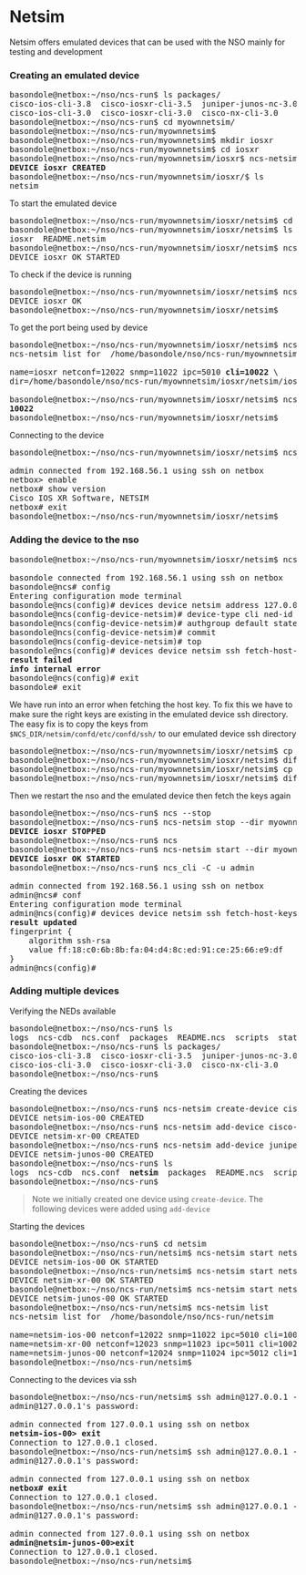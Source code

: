 # Netsim

Netsim offers emulated devices that can be used with the NSO mainly for testing and development

### Creating an emulated device
<pre>
basondole@netbox:~/nso/ncs-run$ ls packages/
cisco-ios-cli-3.8  cisco-iosxr-cli-3.5  juniper-junos-nc-3.0
cisco-ios-cli-3.0  cisco-iosxr-cli-3.0  cisco-nx-cli-3.0
basondole@netbox:~/nso/ncs-run$ cd myownnetsim/
basondole@netbox:~/nso/ncs-run/myownnetsim$
basondole@netbox:~/nso/ncs-run/myownnetsim$ mkdir iosxr
basondole@netbox:~/nso/ncs-run/myownnetsim$ cd iosxr
basondole@netbox:~/nso/ncs-run/myownnetsim/iosxr$ ncs-netsim create-device cisco-iosxr-cli-3.5 iosxr
<b>DEVICE iosxr CREATED</b>
basondole@netbox:~/nso/ncs-run/myownnetsim/iosxr/$ ls
netsim
</pre>

To start the emulated device
<pre>
basondole@netbox:~/nso/ncs-run/myownnetsim/iosxr/netsim$ cd netsim/
basondole@netbox:~/nso/ncs-run/myownnetsim/iosxr/netsim$ ls
iosxr  README.netsim
basondole@netbox:~/nso/ncs-run/myownnetsim/iosxr/netsim$ ncs-netsim start
DEVICE iosxr OK STARTED
</pre>

To check if the device is running
<pre>
basondole@netbox:~/nso/ncs-run/myownnetsim/iosxr/netsim$ ncs-netsim is-alive iosxr
DEVICE iosxr OK
basondole@netbox:~/nso/ncs-run/myownnetsim/iosxr/netsim$
</pre>

To get the port being used by device
<pre>
basondole@netbox:~/nso/ncs-run/myownnetsim/iosxr/netsim$ ncs-netsim list
ncs-netsim list for  /home/basondole/nso/ncs-run/myownnetsim/iosxr/netsim

name=iosxr netconf=12022 snmp=11022 ipc=5010 <b>cli=10022</b> \
dir=/home/basondole/nso/ncs-run/myownnetsim/iosxr/netsim/iosxr/iosxr

basondole@netbox:~/nso/ncs-run/myownnetsim/iosxr/netsim$ ncs-netsim get-port iosxr cli
<b>10022</b>
basondole@netbox:~/nso/ncs-run/myownnetsim/iosxr/netsim$
</pre>

Connecting to the device
<pre>
basondole@netbox:~/nso/ncs-run/myownnetsim/iosxr/netsim$ ncs-netsim cli-i iosxr

admin connected from 192.168.56.1 using ssh on netbox
netbox> enable
netbox# show version
Cisco IOS XR Software, NETSIM
netbox# exit
basondole@netbox:~/nso/ncs-run/myownnetsim/iosxr/netsim$
</pre>

### Adding the device to the nso
<pre>
basondole@netbox:~/nso/ncs-run/myownnetsim/iosxr/netsim$ ncs_cli -C

basondole connected from 192.168.56.1 using ssh on netbox
basondole@ncs# config
Entering configuration mode terminal
basondole@ncs(config)# devices device netsim address 127.0.0.1 port 10022 
basondole@ncs(config-device-netsim)# device-type cli ned-id cisco-iosxr-cli-3.5 protocol ssh
basondole@ncs(config-device-netsim)# authgroup default state admin-state unlocked
basondole@ncs(config-device-netsim)# commit
basondole@ncs(config-device-netsim)# top
basondole@ncs(config)# devices device netsim ssh fetch-host-keys
<b>result failed</b>
<b>info internal error</b>
basondole@ncs(config)# exit
basondole# exit
</pre>

We have run into an error when fetching the host key.
To fix this we have to make sure the right keys are existing in the emulated device ssh directory.
The easy fix is to copy the keys from `$NCS_DIR/netsim/confd/etc/confd/ssh/` to our emulated device ssh directory

<pre>
basondole@netbox:~/nso/ncs-run/myownnetsim/iosxr/netsim$ cp $NCS_DIR/netsim/confd/etc/confd/ssh/ssh_host_rsa_key.pub iosxr/iosxr/ssh/ssh_host_rsa_key.pub
basondole@netbox:~/nso/ncs-run/myownnetsim/iosxr/netsim$ diff $NCS_DIR/netsim/confd/etc/confd/ssh/ssh_host_rsa_key.pub iosxr/iosxr/ssh/ssh_host_rsa_key.pub
basondole@netbox:~/nso/ncs-run/myownnetsim/iosxr/netsim$ cp $NCS_DIR/netsim/confd/etc/confd/ssh/ssh_host_rsa_key iosxr/iosxr/ssh/ssh_host_rsa_key
basondole@netbox:~/nso/ncs-run/myownnetsim/iosxr/netsim$ diff $NCS_DIR/netsim/confd/etc/confd/ssh/ssh_host_rsa_key iosxr/iosxr/ssh/ssh_host_rsa_key
</pre>

Then we restart the nso and the emulated device then fetch the keys again
<pre>
basondole@netbox:~/nso/ncs-run$ ncs --stop
basondole@netbox:~/nso/ncs-run$ ncs-netsim stop --dir myownnetsim/iosxr/netsim
<b>DEVICE iosxr STOPPED</b>
basondole@netbox:~/nso/ncs-run$ ncs
basondole@netbox:~/nso/ncs-run$ ncs-netsim start --dir myownnetsim/iosxr/netsim
<b>DEVICE iosxr OK STARTED</b>
basondole@netbox:~/nso/ncs-run$ ncs_cli -C -u admin

admin connected from 192.168.56.1 using ssh on netbox
admin@ncs# conf
Entering configuration mode terminal
admin@ncs(config)# devices device netsim ssh fetch-host-keys
<b>result updated</b>
fingerprint {
    algorithm ssh-rsa
    value ff:18:c0:6b:8b:fa:04:d4:8c:ed:91:ce:25:66:e9:df
}
admin@ncs(config)#
</pre>

### Adding multiple devices
Verifying the NEDs available
<pre>
basondole@netbox:~/nso/ncs-run$ ls
logs  ncs-cdb  ncs.conf  packages  README.ncs  scripts  state  storedstate  target
basondole@netbox:~/nso/ncs-run$ ls packages/
cisco-ios-cli-3.8  cisco-iosxr-cli-3.5  juniper-junos-nc-3.0
cisco-ios-cli-3.0  cisco-iosxr-cli-3.0  cisco-nx-cli-3.0
basondole@netbox:~/nso/ncs-run$
</pre>

Creating the devices
<pre>
basondole@netbox:~/nso/ncs-run$ ncs-netsim create-device cisco-ios-cli-3.8 netsim-ios-00
DEVICE netsim-ios-00 CREATED
basondole@netbox:~/nso/ncs-run$ ncs-netsim add-device cisco-iosxr-cli-3.5 netsim-xr-00
DEVICE netsim-xr-00 CREATED
basondole@netbox:~/nso/ncs-run$ ncs-netsim add-device juniper-junos-nc-3.0 netsim-junos-00
DEVICE netsim-junos-00 CREATED
basondole@netbox:~/nso/ncs-run$ ls
logs  ncs-cdb  ncs.conf  <b>netsim</b>  packages  README.ncs  scripts  state  storedstate  target
basondole@netbox:~/nso/ncs-run$
</pre>
> Note we initially created one device using `create-device`. The following devices were added using `add-device`

Starting the devices
<pre>
basondole@netbox:~/nso/ncs-run$ cd netsim
basondole@netbox:~/nso/ncs-run/netsim$ ncs-netsim start netsim-ios-00
DEVICE netsim-ios-00 OK STARTED
basondole@netbox:~/nso/ncs-run/netsim$ ncs-netsim start netsim-xr-00
DEVICE netsim-xr-00 OK STARTED
basondole@netbox:~/nso/ncs-run/netsim$ ncs-netsim start netsim-junos-00
DEVICE netsim-junos-00 OK STARTED
basondole@netbox:~/nso/ncs-run/netsim$ ncs-netsim list
ncs-netsim list for  /home/basondole/nso/ncs-run/netsim

name=netsim-ios-00 netconf=12022 snmp=11022 ipc=5010 cli=10022 dir=/home/basondole/nso/ncs-run/netsim/netsim-ios-00/netsim-ios-00
name=netsim-xr-00 netconf=12023 snmp=11023 ipc=5011 cli=10023 dir=/home/basondole/nso/ncs-run/netsim/netsim-xr-00/netsim-xr-00
name=netsim-junos-00 netconf=12024 snmp=11024 ipc=5012 cli=10024 dir=/home/basondole/nso/ncs-run/netsim/netsim-junos-00/netsim-junos-00
basondole@netbox:~/nso/ncs-run/netsim$
</pre>

Connecting to the devices via ssh
<pre>
basondole@netbox:~/nso/ncs-run/netsim$ ssh admin@127.0.0.1 -p 10022
admin@127.0.0.1's password:

admin connected from 127.0.0.1 using ssh on netbox
<b>netsim-ios-00> exit</b>
Connection to 127.0.0.1 closed.
basondole@netbox:~/nso/ncs-run/netsim$ ssh admin@127.0.0.1 -p 10023
admin@127.0.0.1's password:

admin connected from 127.0.0.1 using ssh on netbox
<b>netbox# exit</b>
Connection to 127.0.0.1 closed.
basondole@netbox:~/nso/ncs-run/netsim$ ssh admin@127.0.0.1 -p 10024
admin@127.0.0.1's password:

admin connected from 127.0.0.1 using ssh on netbox
<b>admin@netsim-junos-00>exit</b>
Connection to 127.0.0.1 closed.
basondole@netbox:~/nso/ncs-run/netsim$
</pre>


